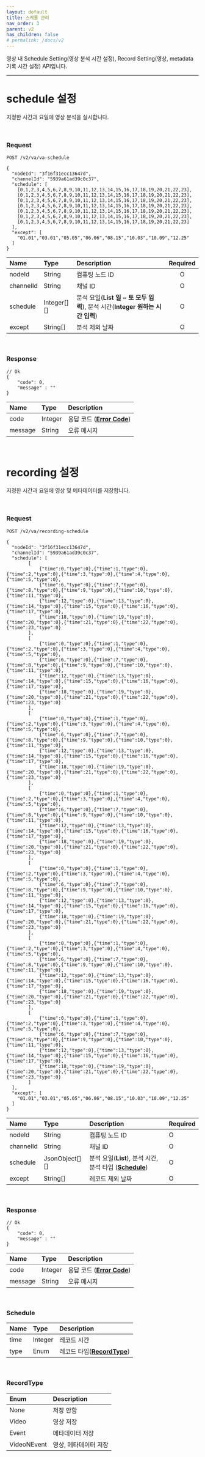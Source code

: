 ```yaml
---
layout: default
title: 스케줄 관리
nav_order: 3
parent: v2
has_children: false
# permalink: /docs/v2
---
```



영상 내 Schedule Setting(영상 분석 시간 설정), Record Setting(영상, metadata 기록 시간 설정) API입니다.


----

# schedule 설정
지정한 시간과 요일에 영상 분석을 실시합니다.

<br>

### Request
```
POST /v2/va/va-schedule

{
  "nodeId": "3f16f31ecc13647d",
  "channelId": "5939a61ad39c0c37",
  "schedule": [
    [0,1,2,3,4,5,6,7,8,9,10,11,12,13,14,15,16,17,18,19,20,21,22,23],
    [0,1,2,3,4,5,6,7,8,9,10,11,12,13,14,15,16,17,18,19,20,21,22,23],
    [0,1,2,3,4,5,6,7,8,9,10,11,12,13,14,15,16,17,18,19,20,21,22,23],
    [0,1,2,3,4,5,6,7,8,9,10,11,12,13,14,15,16,17,18,19,20,21,22,23],
    [0,1,2,3,4,5,6,7,8,9,10,11,12,13,14,15,16,17,18,19,20,21,22,23],
    [0,1,2,3,4,5,6,7,8,9,10,11,12,13,14,15,16,17,18,19,20,21,22,23],
    [0,1,2,3,4,5,6,7,8,9,10,11,12,13,14,15,16,17,18,19,20,21,22,23]
  ],
  "except": [
    "01.01","03.01","05.05","06.06","08.15","10.03","10.09","12.25"
  ]
}
```

| Name | Type | Description | Required |
| :---- | :---- |:---- |:----: |
| nodeId | String | 컴퓨팅 노드 ID | O |
| channelId | String | 채널 ID | O |
| schedule | Integer[][] | 분석 요일(**List 일 ~ 토 모두 입력**), 분석 시간(**Integer 원하는 시간 입력**) | O |
| except | String[] | 분석 제외 날짜 | O |

<br>

### Response
```
// Ok
{
    "code": 0,
    "message" : ""
}
```

| Name | Type | Description |
| :---- | :---- |:---- |
| code | Integer | 응답 코드 (**[Error Code](models.md#error-code)**) |
| message | String | 오류 메시지 |

<br>

# recording 설정
지정한 시간과 요일에 영상 및 메타데이터를 저장합니다.

<br>

### Request
```
POST /v2/va/recording-schedule

{
  "nodeId": "3f16f31ecc13647d",
  "channelId": "5939a61ad39c0c37",
  "schedule": [
        [
            {"time":0,"type":0},{"time":1,"type":0},{"time":2,"type":0},{"time":3,"type":0},{"time":4,"type":0},{"time":5,"type":0},
            {"time":6,"type":0},{"time":7,"type":0},{"time":8,"type":0},{"time":9,"type":0},{"time":10,"type":0},{"time":11,"type":0},
            {"time":12,"type":0},{"time":13,"type":0},{"time":14,"type":0},{"time":15,"type":0},{"time":16,"type":0},{"time":17,"type":0},
            {"time":18,"type":0},{"time":19,"type":0},{"time":20,"type":0},{"time":21,"type":0},{"time":22,"type":0},{"time":23,"type":0}
        ],
        [   
            {"time":0,"type":0},{"time":1,"type":0},{"time":2,"type":0},{"time":3,"type":0},{"time":4,"type":0},{"time":5,"type":0},
            {"time":6,"type":0},{"time":7,"type":0},{"time":8,"type":0},{"time":9,"type":0},{"time":10,"type":0},{"time":11,"type":0},
            {"time":12,"type":0},{"time":13,"type":0},{"time":14,"type":0},{"time":15,"type":0},{"time":16,"type":0},{"time":17,"type":0},
            {"time":18,"type":0},{"time":19,"type":0},{"time":20,"type":0},{"time":21,"type":0},{"time":22,"type":0},{"time":23,"type":0}
        ],
        [
            {"time":0,"type":0},{"time":1,"type":0},{"time":2,"type":0},{"time":3,"type":0},{"time":4,"type":0},{"time":5,"type":0},
            {"time":6,"type":0},{"time":7,"type":0},{"time":8,"type":0},{"time":9,"type":0},{"time":10,"type":0},{"time":11,"type":0},
            {"time":12,"type":0},{"time":13,"type":0},{"time":14,"type":0},{"time":15,"type":0},{"time":16,"type":0},{"time":17,"type":0},
            {"time":18,"type":0},{"time":19,"type":0},{"time":20,"type":0},{"time":21,"type":0},{"time":22,"type":0},{"time":23,"type":0}
        ],
        [
            {"time":0,"type":0},{"time":1,"type":0},{"time":2,"type":0},{"time":3,"type":0},{"time":4,"type":0},{"time":5,"type":0},
            {"time":6,"type":0},{"time":7,"type":0},{"time":8,"type":0},{"time":9,"type":0},{"time":10,"type":0},{"time":11,"type":0},
            {"time":12,"type":0},{"time":13,"type":0},{"time":14,"type":0},{"time":15,"type":0},{"time":16,"type":0},{"time":17,"type":0},
            {"time":18,"type":0},{"time":19,"type":0},{"time":20,"type":0},{"time":21,"type":0},{"time":22,"type":0},{"time":23,"type":0}
        ],
        [
            {"time":0,"type":0},{"time":1,"type":0},{"time":2,"type":0},{"time":3,"type":0},{"time":4,"type":0},{"time":5,"type":0},
            {"time":6,"type":0},{"time":7,"type":0},{"time":8,"type":0},{"time":9,"type":0},{"time":10,"type":0},{"time":11,"type":0},
            {"time":12,"type":0},{"time":13,"type":0},{"time":14,"type":0},{"time":15,"type":0},{"time":16,"type":0},{"time":17,"type":0},
            {"time":18,"type":0},{"time":19,"type":0},{"time":20,"type":0},{"time":21,"type":0},{"time":22,"type":0},{"time":23,"type":0}
        ],
        [
            {"time":0,"type":0},{"time":1,"type":0},{"time":2,"type":0},{"time":3,"type":0},{"time":4,"type":0},{"time":5,"type":0},
            {"time":6,"type":0},{"time":7,"type":0},{"time":8,"type":0},{"time":9,"type":0},{"time":10,"type":0},{"time":11,"type":0},
            {"time":12,"type":0},{"time":13,"type":0},{"time":14,"type":0},{"time":15,"type":0},{"time":16,"type":0},{"time":17,"type":0},
            {"time":18,"type":0},{"time":19,"type":0},{"time":20,"type":0},{"time":21,"type":0},{"time":22,"type":0},{"time":23,"type":0}
        ],
        [
            {"time":0,"type":0},{"time":1,"type":0},{"time":2,"type":0},{"time":3,"type":0},{"time":4,"type":0},{"time":5,"type":0},
            {"time":6,"type":0},{"time":7,"type":0},{"time":8,"type":0},{"time":9,"type":0},{"time":10,"type":0},{"time":11,"type":0},
            {"time":12,"type":0},{"time":13,"type":0},{"time":14,"type":0},{"time":15,"type":0},{"time":16,"type":0},{"time":17,"type":0},
            {"time":18,"type":0},{"time":19,"type":0},{"time":20,"type":0},{"time":21,"type":0},{"time":22,"type":0},{"time":23,"type":0}
        ]
  ],
  "except": [
    "01.01","03.01","05.05","06.06","08.15","10.03","10.09","12.25"
  ]
}
```

| Name | Type | Description | Required |
| :---- | :---- |:---- |:---- |
| nodeId | String | 컴퓨팅 노드 ID | O |
| channelId | String | 채널 ID | O |
| schedule | JsonObject[][] | 분석 요일(**List**), 분석 시간, 분석 타입 (**[Schedule](#schedule)**) | O |
| except | String[] | 레코드 제외 날짜 | O |

<br>

### Response
```
// Ok
{
    "code": 0,
    "message" : ""
}
```

| Name | Type | Description |
| :---- | :---- |:---- |
| code | Integer | 응답 코드 (**[Error Code](models.md#error-code)**) |
| message | String | 오류 메시지 |

<br>


### Schedule

| Name | Type | Description |
| :---- | :---- |:---- |
| time | Integer | 레코드 시간 |
| type | Enum | 레코드 타입(**[RecordType](#recordtype)**) |

<br>

### RecordType

| Enum | Description |
| :---- | :---- |
| None | 저장 안함 |
| Video | 영상 저장 |
| Event | 메타데이터 저장 |
| VideoNEvent | 영상, 메타데이터 저장 |